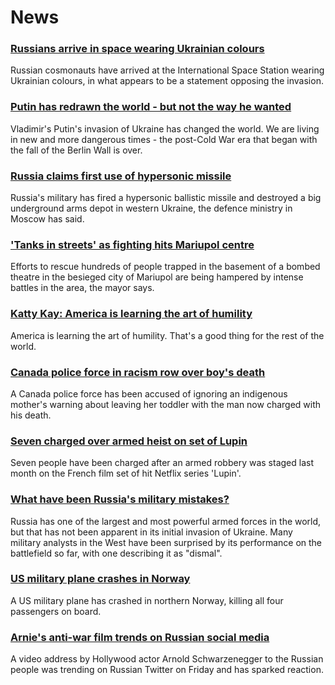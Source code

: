 # News
### [Russians arrive in space wearing Ukrainian colours](https://www.bbc.com/news/world-europe-60804949)
Russian cosmonauts have arrived at the International Space Station wearing Ukrainian colours, in what appears to be a statement opposing the invasion.
### [Putin has redrawn the world - but not the way he wanted](https://www.bbc.com/news/world-europe-60767454)
Vladimir's Putin's invasion of Ukraine has changed the world. We are living in new and more dangerous times - the post-Cold War era that began with the fall of the Berlin Wall is over.
### [Russia claims first use of hypersonic missile](https://www.bbc.com/news/world-europe-60806151)
Russia's military has fired a hypersonic ballistic missile and destroyed a big underground arms depot in western Ukraine, the defence ministry in Moscow has said.
### ['Tanks in streets' as fighting hits Mariupol centre](https://www.bbc.com/news/world-europe-60806973)
Efforts to rescue hundreds of people trapped in the basement of a bombed theatre in the besieged city of Mariupol are being hampered by intense battles in the area, the mayor says.
### [Katty Kay: America is learning the art of humility](https://www.bbc.com/news/world-us-canada-60799659)
 America is learning the art of humility. That's a good thing for the rest of the world. 
### [Canada police force in racism row over boy's death](https://www.bbc.com/news/world-us-canada-60797948)
A Canada police force has been accused of ignoring an indigenous mother's warning about leaving her toddler with the man now charged with his death.
### [Seven charged over armed heist on set of Lupin](https://www.bbc.com/news/world-europe-60804051)
Seven people have been charged after an armed robbery was staged last month on the French film set of hit Netflix series 'Lupin'.
### [What have been Russia's military mistakes?](https://www.bbc.com/news/world-60798352)
Russia has one of the largest and most powerful armed forces in the world, but that has not been apparent in its initial invasion of Ukraine. Many military analysts in the West have been surprised by its performance on the battlefield so far, with one describing it as "dismal".  
### [US military plane crashes in Norway](https://www.bbc.com/news/world-us-canada-60804943)
A US military plane has crashed in northern Norway, killing all four passengers on board.
### [Arnie's anti-war film trends on Russian social media](https://www.bbc.com/news/world-us-canada-60794809)
A video address by Hollywood actor Arnold Schwarzenegger to the Russian people was trending on Russian Twitter on Friday and has sparked reaction. 
